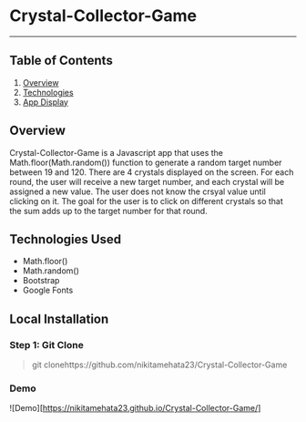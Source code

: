 # Crystal-Collector-Game
----------
## Table of Contents 
1. [Overview](#overview)
2. [Technologies](#technologies)
3. [App Display](#display)

<a name="overview"></a>
## Overview 
Crystal-Collector-Game is a Javascript app that uses the Math.floor(Math.random()) function to generate a random target number between 19 and 120. There are 4 crystals displayed on the screen. For each round, the user will receive a new target number, and each crystal will be assigned a new value. The user does not know the crsyal value until clicking on it. The goal for the user is to click on different crystals so that the sum adds up to the target number for that round. 


## Technologies Used

 - Math.floor()
 - Math.random()
 - Bootstrap 
 - Google Fonts

<a name="installation"></a>
## Local Installation

### Step 1: Git Clone

> git clonehttps://github.com/nikitamehata23/Crystal-Collector-Game

### Demo

![Demo][https://nikitamehata23.github.io/Crystal-Collector-Game/]